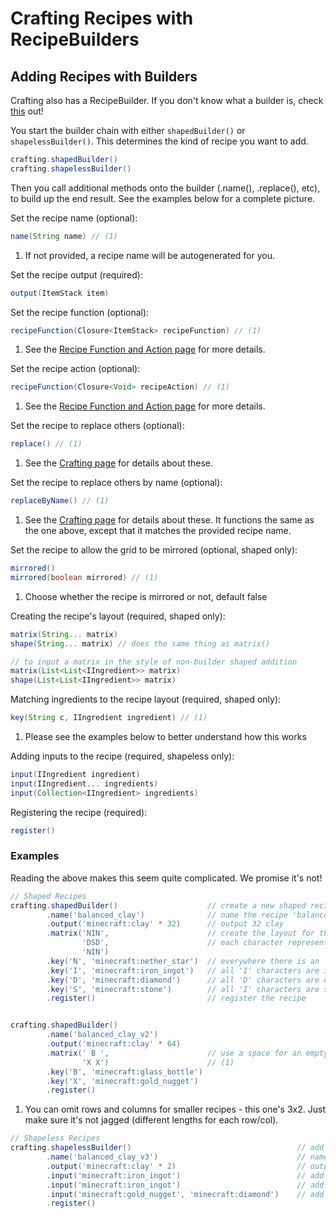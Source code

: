 # Crafting Recipes with RecipeBuilders

## Adding Recipes with Builders

Crafting also has a RecipeBuilder.
If you don't know what a builder is, check [this](https://groovyscript-docs.readthedocs.io/en/latest/groovy/builder/) out!

You start the builder chain with either `shapedBuilder()` or `shapelessBuilder()`. This determines the kind of recipe you want to add.
```groovy
crafting.shapedBuilder()
crafting.shapelessBuilder()
```

Then you call additional methods onto the builder (.name(), .replace(), etc), to build up the end result. See the examples below for a complete picture.


Set the recipe name (optional):
```groovy
name(String name) // (1)
```

1. If not provided, a recipe name will be autogenerated for you.

Set the recipe output (required):
```groovy
output(ItemStack item)
```

Set the recipe function (optional):
```groovy
recipeFunction(Closure<ItemStack> recipeFunction) // (1)
```

1. See the [Recipe Function and Action page](TODO) for more details.

Set the recipe action (optional):
```groovy
recipeFunction(Closure<Void> recipeAction) // (1)
```

1. See the [Recipe Function and Action page](TODO) for more details.

Set the recipe to replace others (optional):
```groovy
replace() // (1)
```

1. See the [Crafting page](https://groovyscript-docs.readthedocs.io/en/latest/groovyscript/minecraft/crafting/) for details about these.

Set the recipe to replace others by name (optional):
```groovy
replaceByName() // (1)
```

1. See the [Crafting page](https://groovyscript-docs.readthedocs.io/en/latest/groovyscript/minecraft/crafting/) for details about these. 
It functions the same as the one above, except that it matches the provided recipe name.

Set the recipe to allow the grid to be mirrored (optional, shaped only):
```groovy
mirrored()
mirrored(boolean mirrored) // (1)
```

1. Choose whether the recipe is mirrored or not, default false

Creating the recipe's layout (required, shaped only):
```groovy
matrix(String... matrix)
shape(String... matrix) // does the same thing as matrix()

// to input a matrix in the style of non-builder shaped addition
matrix(List<List<IIngredient>> matrix) 
shape(List<List<IIngredient>> matrix)
```

Matching ingredients to the recipe layout (required, shaped only):
```groovy
key(String c, IIngredient ingredient) // (1)
```

1. Please see the examples below to better understand how this works

Adding inputs to the recipe (required, shapeless only):
```groovy
input(IIngredient ingredient)
input(IIngredient... ingredients)
input(Collection<IIngredient> ingredients)
```

Registering the recipe (required):
```groovy
register()
```

### Examples
Reading the above makes this seem quite complicated. We promise it's not!

```groovy
// Shaped Recipes
crafting.shapedBuilder()                    // create a new shaped recipe
        .name('balanced_clay')              // name the recipe 'balanced_clay'
        .output('minecraft:clay' * 32)      // output 32 clay
        .matrix('NIN',                      // create the layout for the recipe
                'DSD',                      // each character represents a slot
                'NIN')
        .key('N', 'minecraft:nether_star')  // everywhere there is an 'N' in the layout, use a nether star
        .key('I', 'minecraft:iron_ingot')   // all 'I' characters are iron ingots
        .key('D', 'minecraft:diamond')      // all 'D' characters are diamonds
        .key('S', 'minecraft:stone')        // all 'I' characters are stone
        .register()                         // register the recipe


crafting.shapedBuilder()
        .name('balanced_clay_v2')
        .output('minecraft:clay' * 64)
        .matrix(' B ',                      // use a space for an empty slot
                'X X')                      // (1)
        .key('B', 'minecraft:glass_bottle')
        .key('X', 'minecraft:gold_nugget')
        .register()
```

1. You can omit rows and columns for smaller recipes - this one's 3x2. Just make sure it's not jagged (different lengths for each row/col).

```groovy
// Shapeless Recipes
crafting.shapelessBuilder()                                     // add a new shapeless recipe
        .name('balanced_clay_v3')                               // name the recipe 'balanced_clay_v3'
        .output('minecraft:clay' * 2)                           // output 2 clay
        .input('minecraft:iron_ingot')                          // add an iron ingot to the inputs
        .input('minecraft:iron_ingot')                          // add a second iron ingot to the inputs
        .input('minecraft:gold_nugget', 'minecraft:diamond')    // add a gold nugget and a diamond to the inputs
        .register()
```
